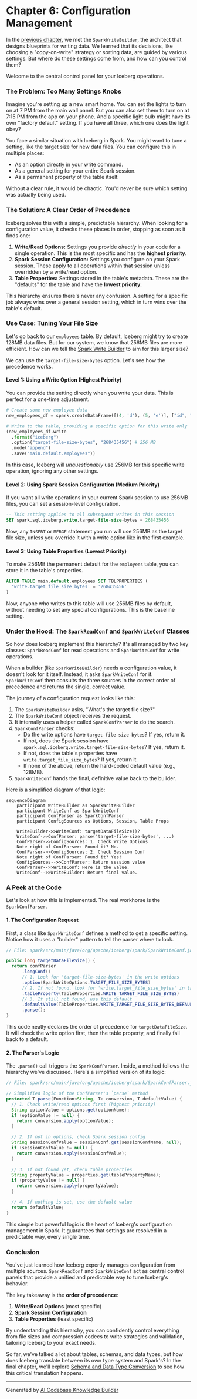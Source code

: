 # Chapter 6: Configuration Management

In the [previous chapter](05_spark_write_builder_.md), we met the `SparkWriteBuilder`, the architect that designs blueprints for writing data. We learned that its decisions, like choosing a "copy-on-write" strategy or sorting data, are guided by various settings. But where do these settings come from, and how can you control them?

Welcome to the central control panel for your Iceberg operations.

### The Problem: Too Many Settings Knobs

Imagine you're setting up a new smart home. You can set the lights to turn on at 7 PM from the main wall panel. But you can also set them to turn on at 7:15 PM from the app on your phone. And a specific light bulb might have its own "factory default" setting. If you have all three, which one does the light obey?

You face a similar situation with Iceberg in Spark. You might want to tune a setting, like the target size for new data files. You can configure this in multiple places:
*   As an option directly in your write command.
*   As a general setting for your entire Spark session.
*   As a permanent property of the table itself.

Without a clear rule, it would be chaotic. You'd never be sure which setting was actually being used.

### The Solution: A Clear Order of Precedence

Iceberg solves this with a simple, predictable hierarchy. When looking for a configuration value, it checks these places in order, stopping as soon as it finds one:

1.  **Write/Read Options:** Settings you provide *directly* in your code for a single operation. This is the most specific and has the **highest priority**.
2.  **Spark Session Configuration:** Settings you configure on your Spark session. These apply to all operations within that session unless overridden by a write/read option.
3.  **Table Properties:** Settings stored in the table's metadata. These are the "defaults" for the table and have the **lowest priority**.

This hierarchy ensures there's never any confusion. A setting for a specific job always wins over a general session setting, which in turn wins over the table's default.

### Use Case: Tuning Your File Size

Let's go back to our `employees` table. By default, Iceberg might try to create 128MB data files. But for our system, we know that 256MB files are more efficient. How can we tell the [Spark Write Builder](05_spark_write_builder_.md) to aim for this larger size?

We can use the `target-file-size-bytes` option. Let's see how the precedence works.

#### Level 1: Using a Write Option (Highest Priority)

You can provide the setting directly when you write your data. This is perfect for a one-time adjustment.

```python
# Create some new employee data
new_employees_df = spark.createDataFrame([(4, 'd'), (5, 'e')], ["id", "data"])

# Write to the table, providing a specific option for this write only
(new_employees_df.write
  .format("iceberg")
  .option("target-file-size-bytes", "268435456") # 256 MB
  .mode("append")
  .save("main.default.employees"))
```

In this case, Iceberg will *unquestionably* use 256MB for this specific write operation, ignoring any other settings.

#### Level 2: Using Spark Session Configuration (Medium Priority)

If you want all write operations in your current Spark session to use 256MB files, you can set a session-level configuration.

```sql
-- This setting applies to all subsequent writes in this session
SET spark.sql.iceberg.write.target-file-size-bytes = 268435456
```

Now, any `INSERT` or `MERGE` statement you run will use 256MB as the target file size, unless you override it with a write option like in the first example.

#### Level 3: Using Table Properties (Lowest Priority)

To make 256MB the permanent default for the `employees` table, you can store it in the table's properties.

```sql
ALTER TABLE main.default.employees SET TBLPROPERTIES (
  'write.target_file_size_bytes' = '268435456'
)
```

Now, anyone who writes to this table will use 256MB files by default, without needing to set any special configurations. This is the baseline setting.

### Under the Hood: The `SparkReadConf` and `SparkWriteConf` Classes

So how does Iceberg implement this hierarchy? It's all managed by two key classes: `SparkReadConf` for read operations and `SparkWriteConf` for write operations.

When a builder (like `SparkWriteBuilder`) needs a configuration value, it doesn't look for it itself. Instead, it asks `SparkWriteConf` for it. `SparkWriteConf` then consults the three sources in the correct order of precedence and returns the single, correct value.

The journey of a configuration request looks like this:

1.  The `SparkWriteBuilder` asks, "What's the target file size?"
2.  The `SparkWriteConf` object receives the request.
3.  It internally uses a helper called `SparkConfParser` to do the search.
4.  `SparkConfParser` checks:
    *   Do the write options have `target-file-size-bytes`? If yes, return it.
    *   If not, does the Spark session have `spark.sql.iceberg.write.target-file-size-bytes`? If yes, return it.
    *   If not, does the table's properties have `write.target_file_size_bytes`? If yes, return it.
    *   If none of the above, return the hard-coded default value (e.g., 128MB).
5.  `SparkWriteConf` hands the final, definitive value back to the builder.

Here is a simplified diagram of that logic:

```mermaid
sequenceDiagram
    participant WriteBuilder as SparkWriteBuilder
    participant WriteConf as SparkWriteConf
    participant ConfParser as SparkConfParser
    participant ConfigSources as Options, Session, Table Props

    WriteBuilder->>WriteConf: targetDataFileSize()?
    WriteConf->>ConfParser: parse('target-file-size-bytes', ...)
    ConfParser->>ConfigSources: 1. Check Write Options
    Note right of ConfParser: Found it? No.
    ConfParser->>ConfigSources: 2. Check Session Conf
    Note right of ConfParser: Found it? Yes!
    ConfigSources-->>ConfParser: Return session value
    ConfParser-->>WriteConf: Here is the value.
    WriteConf-->>WriteBuilder: Return final value.
```

### A Peek at the Code

Let's look at how this is implemented. The real workhorse is the `SparkConfParser`.

#### 1. The Configuration Request

First, a class like `SparkWriteConf` defines a method to get a specific setting. Notice how it uses a "builder" pattern to tell the parser where to look.

```java
// File: spark/src/main/java/org/apache/iceberg/spark/SparkWriteConf.java

public long targetDataFileSize() {
  return confParser
      .longConf()
      // 1. Look for 'target-file-size-bytes' in the write options
      .option(SparkWriteOptions.TARGET_FILE_SIZE_BYTES)
      // 2. If not found, look for 'write.target_file_size_bytes' in table properties
      .tableProperty(TableProperties.WRITE_TARGET_FILE_SIZE_BYTES)
      // 3. If still not found, use this default
      .defaultValue(TableProperties.WRITE_TARGET_FILE_SIZE_BYTES_DEFAULT)
      .parse();
}
```
This code neatly declares the order of precedence for `targetDataFileSize`. It will check the write option first, then the table property, and finally fall back to a default.

#### 2. The Parser's Logic

The `.parse()` call triggers the `SparkConfParser`. Inside, a method follows the hierarchy we've discussed. Here's a simplified version of its logic:

```java
// File: spark/src/main/java/org/apache/iceberg/spark/SparkConfParser.java

// Simplified logic of the ConfParser's `parse` method
protected T parse(Function<String, T> conversion, T defaultValue) {
  // 1. Check write/read options first (highest priority)
  String optionValue = options.get(optionName);
  if (optionValue != null) {
    return conversion.apply(optionValue);
  }

  // 2. If not in options, check Spark session config
  String sessionConfValue = sessionConf.get(sessionConfName, null);
  if (sessionConfValue != null) {
    return conversion.apply(sessionConfValue);
  }

  // 3. If not found yet, check table properties
  String propertyValue = properties.get(tablePropertyName);
  if (propertyValue != null) {
    return conversion.apply(propertyValue);
  }

  // 4. If nothing is set, use the default value
  return defaultValue;
}
```
This simple but powerful logic is the heart of Iceberg's configuration management in Spark. It guarantees that settings are resolved in a predictable way, every single time.

### Conclusion

You've just learned how Iceberg expertly manages configuration from multiple sources. `SparkReadConf` and `SparkWriteConf` act as central control panels that provide a unified and predictable way to tune Iceberg's behavior.

The key takeaway is the **order of precedence**:
1.  **Write/Read Options** (most specific)
2.  **Spark Session Configuration**
3.  **Table Properties** (least specific)

By understanding this hierarchy, you can confidently control everything from file sizes and compression codecs to write strategies and validation, tailoring Iceberg to your exact needs.

So far, we've talked a lot about tables, schemas, and data types, but how does Iceberg translate between its own type system and Spark's? In the final chapter, we'll explore [Schema and Data Type Conversion](07_schema_and_data_type_conversion_.md) to see how this critical translation happens.

---

Generated by [AI Codebase Knowledge Builder](https://github.com/The-Pocket/Tutorial-Codebase-Knowledge)